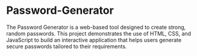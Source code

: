# Password-Generator
The Password Generator is a web-based tool designed to create strong, random passwords. This project demonstrates the use of HTML, CSS, and JavaScript to build an interactive application that helps users generate secure passwords tailored to their requirements.
